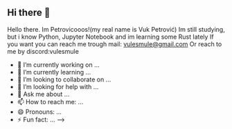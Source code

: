 ## Hi there 👋

Hello there. Im Petrovicooos!(my real name is Vuk Petrović)
Im still studying, but i know Python, Jupyter Notebook and im learning some Rust lately
If you want you can reach me trough mail: vulesmule@gmail.com
Or reach to me by discord:vulesmule



- 🔭 I’m currently working on ...
- 🌱 I’m currently learning ...
- 👯 I’m looking to collaborate on ...
- 🤔 I’m looking for help with ...
- 💬 Ask me about ...
- 📫 How to reach me: ...
- 😄 Pronouns: ...
- ⚡ Fun fact: ...
-->
